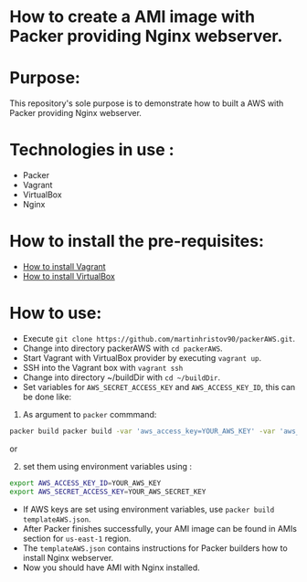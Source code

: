 # How to create a AMI image with Packer providing Nginx webserver.

# Purpose:

This repository's sole purpose is to demonstrate how to built a AWS with Packer providing Nginx webserver.

# Technologies in use :

- Packer
- Vagrant
- VirtualBox
- Nginx

# How to install the pre-requisites:

- [How to install Vagrant](https://www.vagrantup.com/docs/installation/)
- [How to install VirtualBox](https://www.virtualbox.org/manual/ch02.html)

# How to use:

- Execute `git clone https://github.com/martinhristov90/packerAWS.git`.
- Change into directory packerAWS with `cd packerAWS`.
- Start Vagrant with VirtualBox provider by executing `vagrant up`.
- SSH into the Vagrant box with `vagrant ssh`
- Change into directory ~/buildDir with `cd ~/buildDir`.
- Set variables for `AWS_SECRET_ACCESS_KEY` and `AWS_ACCESS_KEY_ID`, this can be done like:
1. As argument to `packer` commmand:

```bash
packer build packer build -var 'aws_access_key=YOUR_AWS_KEY' -var 'aws_secret_key=YOUR_AWS_SECRET_KEY' templateAWS.json
```

or 

2. set them using environment variables using : 
```bash
export AWS_ACCESS_KEY_ID=YOUR_AWS_KEY
export AWS_SECRET_ACCESS_KEY=YOUR_AWS_SECRET_KEY
```

- If AWS keys are set using environment variables, use `packer build templateAWS.json`.
- After Packer finishes successfully, your AMI image can be found in AMIs section for `us-east-1` region.
- The `templateAWS.json` contains instructions for Packer builders how to install Nginx webserver.
- Now you should have AMI with Nginx installed.
